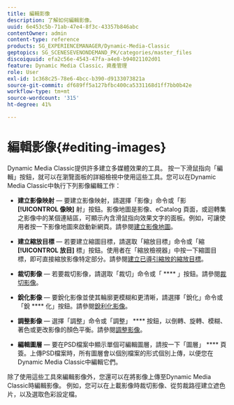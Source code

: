 ```yaml
---
title: 編輯影像
description: 了解如何編輯影像。
uuid: 6e453c5b-71ab-47e4-8f3c-43357b846abc
contentOwner: admin
content-type: reference
products: SG_EXPERIENCEMANAGER/Dynamic-Media-Classic
geptopics: SG_SCENESEVENONDEMAND_PK/categories/master_files
discoiquuid: efa2c56e-4543-47fa-a4e8-b94021102d01
feature: Dynamic Media Classic，資產管理
role: User
exl-id: 1c368c25-78e6-4bcc-b390-d9133073821a
source-git-commit: df689ff5a127bfbc400ca5331168d1ff7bb0b42e
workflow-type: tm+mt
source-wordcount: '315'
ht-degree: 41%

---
```


# 編輯影像{#editing-images}

Dynamic Media Classic提供許多建立多媒體效果的工具。 按一下滑鼠指向「編輯」按鈕，就可以在瀏覽面板的詳細檢視中使用這些工具。您可以在Dynamic Media Classic中執行下列影像編輯工作：

* **建立影像映射**  — 要建立影像映射，請選擇「影像」命令或「影 **[!UICONTROL 像映]** 射」按鈕。影像地圖是影像、eCatalog 頁面，或迴轉集之影像中的某個連結區，可顯示內含滑鼠指向效果文字的面板。例如，可讓使用者按一下影像地圖來啟動新網頁。請參閱[建立影像地圖](/help/creating-image-maps.md)。

* **建立縮放目標**  — 若要建立縮圖目標，請選取「縮放目標」命令或「縮 **[!UICONTROL 放目]** 標」按鈕。使用者在「縮放檢視器」中按一下縮圖目標，即可直接縮放影像特定部分。請參閱[建立已導引縮放的縮放目標](/help/creating-zoom-targets-guided-zoom.md)。

* **裁切影像**  — 若要裁切影像，請選取「裁切」命令或「 ****  」按鈕。請參閱[裁切影像](/help/cropping-image.md)。

* **銳化影像**  — 要銳化影像並使其輪廓更模糊和更清晰，請選擇「銳化」命令或「銳 **** 化」按鈕。請參閱[銳利化影像](/help/sharpening-image.md)。

* **調整影像**  — 選擇「調整」命令或「調整」 **** 按鈕，以倒轉、旋轉、模糊、著色或更改影像的顏色平衡。請參閱[調整影像](/help/adjusting-image.md)。

* **編輯圖層**  — 要在PSD檔案中顯示單個可編輯圖層，請按一下「圖層」 **** 頁簽。上傳PSD檔案時，所有圖層會以個別檔案的形式個別上傳，以便您在Dynamic Media Classic中編輯它們。

除了使用這些工具來編輯影像外，您還可以在將影像上傳至Dynamic Media Classic時編輯影像。 例如，您可以在上載影像時裁切影像、從剪裁路徑建立遮色片，以及選取色彩設定檔。
